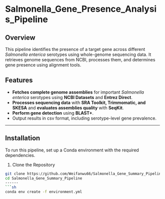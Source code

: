 # Salmonella_Gene_Presence_Analysis_Pipeline

## Overview
This pipeline identifies the presence of a target gene across different *Salmonella enterica* serotypes using whole-genome sequencing data. It retrieves genome sequences from NCBI, processes them, and determines gene presence using alignment tools.

## Features
- **Fetches complete genome assemblies** for important *Salmonella enterica* serotypes using **NCBI Datasets** and **Entrez Direct**.
- **Processes sequencing data** with **SRA Toolkit, Trimmomatic, and SKESA** and **evaluates assemblies quality** with **SeqKit**.
- **Perform gene detection** using **BLAST+**.
- Output results in csv format, including serotype-level gene prevalence.
------
## Installation
To run this pipeline, set up a Conda environment with the required dependencies.
1. Clone the Repository
```sh
git clone https://github.com/Weifanwu66/Salmonella_Gene_Summary_Pipeline.git
cd Salmonella_Gene_Summary_Pipeline
------
```sh
conda env create -f environment.yml
